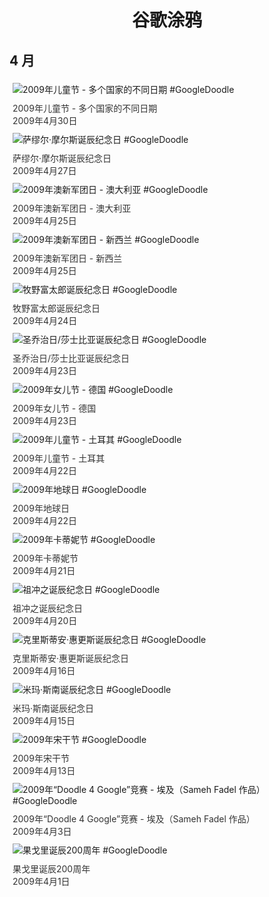 
<h1 align="center"> 谷歌涂鸦 </h1>




## 4 月

<div class="image">


<img src="https://www.google.com/logos/2009/childrensday09-hp.gif" alt="2009年儿童节 - 多个国家的不同日期 #GoogleDoodle" style="margin: 5px"/>
<div class="info" style="font-size: 14px; color:#333333; margin:5px"><div class="title">2009年儿童节 - 多个国家的不同日期</div><div class="date">2009年4月30日</div></div>

<img src="https://lh3.googleusercontent.com/1ODHLcTnZzkl75NQnKVA2YpsG0bhJfDXFkaCBgqbaeW9HEVQ4Z16lSPuDYdM9lUR_NZOnx6vdgLdP-n1mrhGAtLhDwjQv4J0AI-B8xam=s660" alt="萨缪尔·摩尔斯诞辰纪念日 #GoogleDoodle" style="margin: 5px"/>
<div class="info" style="font-size: 14px; color:#333333; margin:5px"><div class="title">萨缪尔·摩尔斯诞辰纪念日</div><div class="date">2009年4月27日</div></div>

<img src="https://www.google.com/logos/2009/anzacday09au.gif" alt="2009年澳新军团日 - 澳大利亚 #GoogleDoodle" style="margin: 5px"/>
<div class="info" style="font-size: 14px; color:#333333; margin:5px"><div class="title">2009年澳新军团日 - 澳大利亚</div><div class="date">2009年4月25日</div></div>

<img src="https://www.google.com/logos/2009/anzacday09nz.gif" alt="2009年澳新军团日 - 新西兰 #GoogleDoodle" style="margin: 5px"/>
<div class="info" style="font-size: 14px; color:#333333; margin:5px"><div class="title">2009年澳新军团日 - 新西兰</div><div class="date">2009年4月25日</div></div>

<img src="https://lh3.googleusercontent.com/l3nx-X9yXtgzFu8c0ADHJYl8V1eulYU9a0tm5jUECbU_f9ZsqBx9u2NSpwjKb76kPMKtU5hLBspIoydFIuhgZi0x3Ddyumyf3fZfAvt7=s660" alt="牧野富太郎诞辰纪念日 #GoogleDoodle" style="margin: 5px"/>
<div class="info" style="font-size: 14px; color:#333333; margin:5px"><div class="title">牧野富太郎诞辰纪念日</div><div class="date">2009年4月24日</div></div>

<img src="https://lh3.googleusercontent.com/7hstKpulhnGmaELiwlIxfDWzaMOkBEsb8FLUfxSrFB-9MBNJxy-EYZwVCfpMtIny6wb2rjJCHgX7Ulb_4OofyJC9p6kWI8OD1YaUJ16T=s660" alt="圣乔治日/莎士比亚诞辰纪念日 #GoogleDoodle" style="margin: 5px"/>
<div class="info" style="font-size: 14px; color:#333333; margin:5px"><div class="title">圣乔治日/莎士比亚诞辰纪念日</div><div class="date">2009年4月23日</div></div>

<img src="https://lh3.googleusercontent.com/0n2OUlNql9ME94q5H6WSATy1-JJlkYLJ2GzG9vAYlFtUNXKuN5wMFE2w9mXCQ-Jz1Wp0SF05Qtr2eoYFCPYHnY7OWFSOSuqjDSmcEpmYyg=s660" alt="2009年女儿节 - 德国 #GoogleDoodle" style="margin: 5px"/>
<div class="info" style="font-size: 14px; color:#333333; margin:5px"><div class="title">2009年女儿节 - 德国</div><div class="date">2009年4月23日</div></div>

<img src="https://www.google.com/logos/2009/childrensday_tr09.gif" alt="2009年儿童节 - 土耳其 #GoogleDoodle" style="margin: 5px"/>
<div class="info" style="font-size: 14px; color:#333333; margin:5px"><div class="title">2009年儿童节 - 土耳其</div><div class="date">2009年4月22日</div></div>

<img src="https://lh3.googleusercontent.com/MFt2PHrNcIJEuwLpQLf32bcywaqHyMR1LHgj88jeekdgyABcNbscw_n7bE0PKgeoDdlH3g01hxBP_TmcWVuVlc6Bnk2ziTyWBw6AuBj9=s660" alt="2009年地球日 #GoogleDoodle" style="margin: 5px"/>
<div class="info" style="font-size: 14px; color:#333333; margin:5px"><div class="title">2009年地球日</div><div class="date">2009年4月22日</div></div>

<img src="https://lh3.googleusercontent.com/1qrATLxzNpukI597VjTtWJ7zsEIszmWzfMgcGrC_LSid-tB-XPK_KzAbHmfIuz-SOnMsllTr0tnB2UDgfIU0Sn1v4xW9QWMAMYyYEgY=s660" alt="2009年卡蒂妮节 #GoogleDoodle" style="margin: 5px"/>
<div class="info" style="font-size: 14px; color:#333333; margin:5px"><div class="title">2009年卡蒂妮节</div><div class="date">2009年4月21日</div></div>

<img src="https://www.google.com/logos/2009/chongzhi09.gif" alt="祖冲之诞辰纪念日 #GoogleDoodle" style="margin: 5px"/>
<div class="info" style="font-size: 14px; color:#333333; margin:5px"><div class="title">祖冲之诞辰纪念日</div><div class="date">2009年4月20日</div></div>

<img src="https://lh3.googleusercontent.com/D60V8439d-2EbcPl7uwZEnaPV1tA_ujXhcqZgfzlleTlwYz7w6WGzEfpojwTfxaeLgfFsF44KJ_6YaYI3OVS1jMr6dhm7hqR3nifrrHd=s660" alt="克里斯蒂安·惠更斯诞辰纪念日 #GoogleDoodle" style="margin: 5px"/>
<div class="info" style="font-size: 14px; color:#333333; margin:5px"><div class="title">克里斯蒂安·惠更斯诞辰纪念日</div><div class="date">2009年4月16日</div></div>

<img src="https://lh3.googleusercontent.com/2MZJUD_WeusoAeFIDXqSpphj0i9W56ggIFFCeE6Dhh180nasJ0GyYYRwcRNNQ2n9QzHeLBv13YQEH2rTuSuWrRh7QHyBkUj1mDwxoKli=s660" alt="米玛·斯南诞辰纪念日 #GoogleDoodle" style="margin: 5px"/>
<div class="info" style="font-size: 14px; color:#333333; margin:5px"><div class="title">米玛·斯南诞辰纪念日</div><div class="date">2009年4月15日</div></div>

<img src="https://lh3.googleusercontent.com/ApzcY45urGG_ch9eRjgCx8amLJXID9j4FrQMFpZPJ_C6ClpQnxc-ePqZ_YiXtgcMt2yfU2Ce7JfZRbnxjjqzv_zSdd6HemfVTBMSub3S=s660" alt="2009年宋干节 #GoogleDoodle" style="margin: 5px"/>
<div class="info" style="font-size: 14px; color:#333333; margin:5px"><div class="title">2009年宋干节</div><div class="date">2009年4月13日</div></div>

<img src="https://www.google.com/logos/2009/eg_doodle4google09.gif" alt="2009年“Doodle 4 Google”竞赛 - 埃及（Sameh Fadel 作品） #GoogleDoodle" style="margin: 5px"/>
<div class="info" style="font-size: 14px; color:#333333; margin:5px"><div class="title">2009年“Doodle 4 Google”竞赛 - 埃及（Sameh Fadel 作品）</div><div class="date">2009年4月3日</div></div>

<img src="https://lh3.googleusercontent.com/JGc7kg4hx497Jc9L-vBmJicRUQF1rLxZKHYaRnHMkaXBOAOSJR9Cw-3p6QC9iUwsvs5oNb5lpSS4XVqUOTVZjIaKdwaCngCIY6Z9EOI=s660" alt="果戈里诞辰200周年 #GoogleDoodle" style="margin: 5px"/>
<div class="info" style="font-size: 14px; color:#333333; margin:5px"><div class="title">果戈里诞辰200周年</div><div class="date">2009年4月1日</div></div>

</div>








